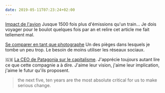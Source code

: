 ```yaml
---
date: 2019-05-11T07:23:24+02:00
---
```


[Impact de l'avion](https://theconversation.com/impact-du-transport-aerien-sur-le-climat-pourquoi-il-faut-refaire-les-calculs-116534) Jusque 1500 fois plus d'émissions qu'un train... Je dois voyager pour le boulot quelques fois par an et relire cet article me fait tellement mal.

[Se comparer en tant que photographe](https://mpr.photo/piege-comparaison-photographes/) Un des pièges dans lesquels je tombe un peu trop. Le besoin de moins utiliser les réseaux sociaux.


🇬🇧 [La CEO de Patagonia sur le capitalisme](https://www.businessinsider.com/patagonia-ceo-rose-marcario-says-capitalism-must-evolve-to-save-earth-2019-4). J'apprécie toujours autant lire ce que cette compagnie a à dire. J'aime leur vision, j'aime leur implication, j'aime le futur qu'ils proposent.

> the next five, ten years are the most absolute critical for us to make serious change.

